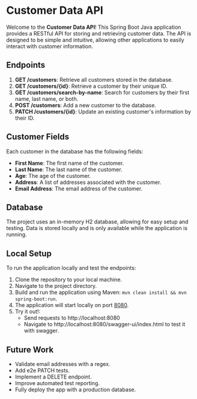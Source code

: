# Customer Data API

Welcome to the **Customer Data API**! This Spring Boot Java application provides a RESTful API for storing and retrieving customer data. The API is designed to be simple and intuitive, allowing other applications to easily interact with customer information.

## Endpoints

1. **GET /customers**: Retrieve all customers stored in the database.
2. **GET /customers/{id}**: Retrieve a customer by their unique ID.
3. **GET /customers/search-by-name**: Search for customers by their first name, last name, or both.
4. **POST /customers**: Add a new customer to the database.
5. **PATCH /customers/{id}**: Update an existing customer's information by their ID.

## Customer Fields

Each customer in the database has the following fields:

- **First Name**: The first name of the customer.
- **Last Name**: The last name of the customer.
- **Age**: The age of the customer.
- **Address**: A list of addresses associated with the customer.
- **Email Address**: The email address of the customer.

## Database

The project uses an in-memory H2 database, allowing for easy setup and testing. Data is stored locally and is only available while the application is running.

## Local Setup

To run the application locally and test the endpoints:

1. Clone the repository to your local machine.
2. Navigate to the project directory.
3. Build and run the application using Maven: `mvn clean install && mvn spring-boot:run`.
5. The application will start locally on port [8080](http://localhost:8080).
6. Try it out!:
   - Send requests to http://localhost:8080
   - Navigate to http://localhost:8080/swagger-ui/index.html to test it with swagger.
  
## Future Work

- Validate email addresses with a regex.
- Add e2e PATCH tests.
- Implement a DELETE endpoint.
- Improve automated test reporting.
- Fully deploy the app with a production database.
